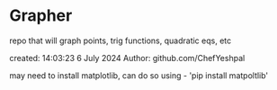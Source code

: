 # Grapher
repo that will graph points, trig functions, quadratic eqs, etc

created: 14:03:23 6 July 2024
Author: github.com/ChefYeshpal


may need to install matplotlib, can do so using -
	'pip install matpoltlib'

